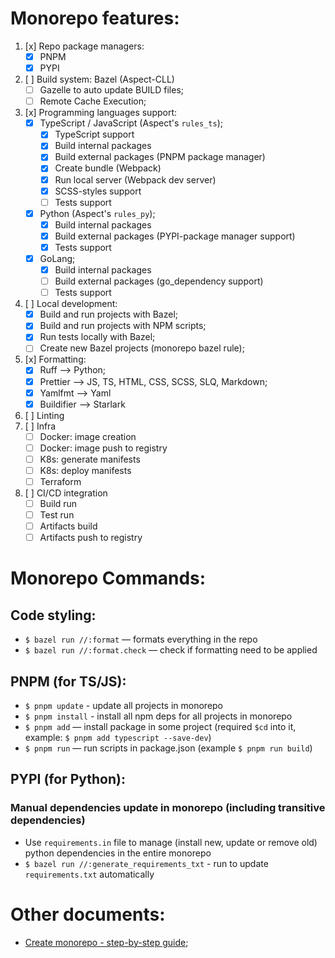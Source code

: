 # Monorepo features:

1. [x] Repo package managers:
    - [x] PNPM
    - [x] PYPI
1. [ ] Build system: Bazel (Aspect-CLL)
    - [ ] Gazelle to auto update BUILD files;
    - [ ] Remote Cache Execution;
1. [x] Programming languages support:
    - [x] TypeScript / JavaScript (Aspect's `rules_ts`);
      - [x] TypeScript support
      - [x] Build internal packages
      - [x] Build external packages (PNPM package manager)
      - [x] Create bundle (Webpack)
      - [x] Run local server (Webpack dev server)
      - [x] SCSS-styles support
      - [ ] Tests support
    - [x] Python (Aspect's `rules_py`);
      - [x] Build internal packages
      - [x] Build external packages (PYPI-package manager support)
      - [x] Tests support
    - [x] GoLang;
      - [x] Build internal packages
      - [ ] Build external packages (go_dependency support)
      - [ ] Tests support
1. [ ] Local development:
    - [x] Build and run projects with Bazel;
    - [x] Build and run projects with NPM scripts;
    - [x] Run tests locally with Bazel;
    - [ ] Create new Bazel projects (monorepo bazel rule);
1. [x] Formatting:
    - [x] Ruff —> Python;
    - [x] Prettier —> JS, TS, HTML, CSS, SCSS, SLQ, Markdown;
    - [x] Yamlfmt —> Yaml
    - [x] Buildifier —> Starlark
1. [ ] Linting
1. [ ] Infra
    - [ ] Docker: image creation
    - [ ] Docker: image push to registry
    - [ ] K8s: generate manifests
    - [ ] K8s: deploy manifests
    - [ ] Terraform
1. [ ] CI/CD integration
    - [ ] Build run
    - [ ] Test run
    - [ ] Artifacts build
    - [ ] Artifacts push to registry

# Monorepo Commands:
## Code styling:
  - `$ bazel run //:format` — formats everything in the repo
  - `$ bazel run //:format.check` — check if formatting need to be applied

## PNPM (for TS/JS):
  - `$ pnpm update` - update all projects in monorepo
  - `$ pnpm install` - install all npm deps for all projects in monorepo
  - `$ pnpm add` — install package in some project (required `$cd` into it, example: `$ pnpm add typescript --save-dev`)
  - `$ pnpm run` — run scripts in package.json (example `$ pnpm run build`)

## PYPI (for Python):
  ### Manual dependencies update in monorepo (including transitive dependencies)
  - Use `requirements.in` file to manage (install new, update or remove old) python dependencies in the entire monorepo
  - `$ bazel run //:generate_requirements_txt` - run to update `requirements.txt` automatically

# Other documents:
- [Create monorepo - step-by-step guide](./docs/CREATE_MONOREPO.MD);
